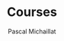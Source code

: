 ---
title: "Courses"
author: ["Pascal Michaillat"]
description: "Undergraduate and graduate courses on business cycles, economic slack, unemployment, macroeconomics, and mathematical methods."
cover:
    image: "/courses.png"
    alt: "Optimal monetary policy and government spending in the model of slack"
---